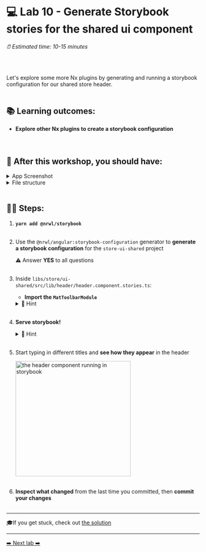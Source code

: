 # 💻 Lab 10 - Generate Storybook stories for the shared ui component

###### ⏰ Estimated time: 10-15 minutes
<br />

Let's explore some more Nx plugins by generating and running a storybook configuration for our shared store header.
<br /><br />

## 📚 Learning outcomes:

- **Explore other Nx plugins to create a storybook configuration**
<br /><br /><br />

## 📲 After this workshop, you should have:

<details>
  <summary>App Screenshot</summary>
  No change in how the app looks!
</details>

<details>
  <summary>File structure</summary>
  <img src="../assets/lab10_directory-structure.png" height="700" alt="lab10 file structure">
</details>
<br />

## 🏋️‍♀️ Steps:

1. **`yarn add @nrwl/storybook`**
   <br /><br />
2. Use the `@nrwl/angular:storybook-configuration` generator to **generate a storybook configuration** for the `store-ui-shared` project

   ⚠️ Answer **YES** to all questions
   <br /><br />
3. Inside `libs/store/ui-shared/src/lib/header/header.component.stories.ts`:

   - **Import the `MatToolbarModule`**

   <details>
   <summary>🐳 Hint</summary>

   ```ts
   //IMPORT TOOLBAR MODULE
   import { MatToolbarModule } from '@angular/material/toolbar';

   //......

   export default {
     title: 'HeaderComponent',
     component: HeaderComponent,
     decorators: [
       moduleMetadata({
         imports: [MatToolbarModule] // <-- import the module
       }),
     ],
   } as Meta<HeaderComponent>;
   ```

   </details>
   <br />

4. **Serve storybook!**

   <details>
   <summary>🐳 Hint</summary>

   `nx storybook store-ui-shared`

   </details>
   <br />

5. Start typing in different titles and **see how they appear** in the header

   <img src="../assets/storybook.gif" width="300" alt="the header component running in storybook">
   <br /><br />

6. **Inspect what changed** from the last time you committed, then **commit your changes**
   <br /><br />

---

🎓If you get stuck, check out [the solution](SOLUTION.md)

---

[➡️ Next lab ➡️](../lab11%20-%20bonus/LAB.md)
